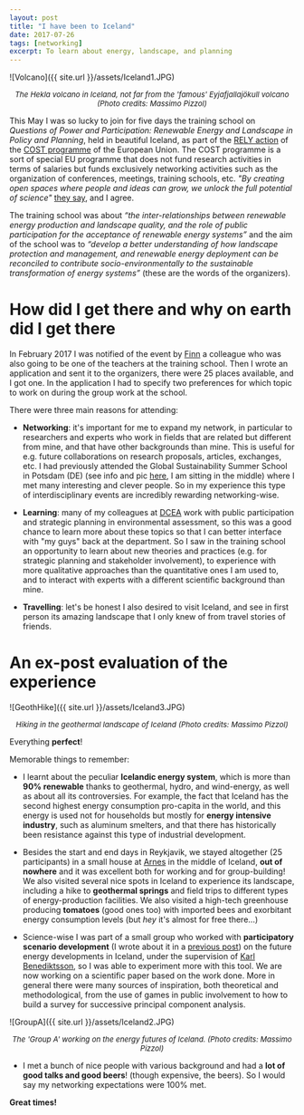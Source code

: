 ```yaml
---
layout: post
title: "I have been to Iceland"
date: 2017-07-26
tags: [networking]
excerpt: To learn about energy, landscape, and planning
---
```


![Volcano]({{ site.url }}/assets/Iceland1.JPG)
<center><i><font size="2"> The Hekla volcano in Iceland, not far from the 'famous' Eyjafjallajökull volcano (Photo credits: Massimo Pizzol)</font></i></center>


This May I was so lucky to join for five days the training school on _Questions of Power and Participation: Renewable Energy and Landscape in Policy and Planning_, held in beautiful Iceland, as part of the [RELY action](http://cost-rely.eu/) of the [COST programme](http://www.cost.eu/) of the European Union. The COST programme is a sort of special EU programme that does not fund research activities in terms of salaries but funds exclusively networking activities such as the organization of conferences, meetings, training schools, etc. _"By creating open spaces where people and ideas can grow, we unlock the full potential of science"_ [they say](http://www.cost.eu/), and I agree.

The training school was about _“the inter-relationships between renewable energy production and landscape quality, and the role of public participation for the acceptance of renewable energy systems”_ and the aim of the school was to _“develop a better understanding of how landscape protection and management, and renewable energy deployment can be reconciled to contribute socio-environmentally to the sustainable transformation of energy systems”_ (these are the words of the organizers).

# How did I get there and why on earth did I get there

In February 2017 I was notified of the event by [Finn](http://personprofil.aau.dk/108391) a colleague who was also going to be one of the teachers at the training school. Then I wrote an application and sent it to the organizers, there were 25 places available, and I got one. In the application I had to specify two preferences for which topic to work on during the group work at the school.

There were three main reasons for attending:

- **Networking**: it's important for me to expand my network, in particular to researchers and experts who work in fields that are related but different from mine, and that have other backgrounds than mine. This is useful for e.g. future collaborations on research proposals, articles, exchanges, etc. I had previously attended the Global Sustainability Summer School in Potsdam (DE) (see info and pic [here]( http://www.iass-potsdam.de/en/news-media/news/gsss-not-just-about-delivering-knowledge-it-about-connecting-people-and-ideas), I am sitting in the middle) where I met many interesting and clever people. So in my experience this type of interdisciplinary events are incredibly rewarding networking-wise.

- **Learning**: many of my colleagues at [DCEA](http://www.en.dcea.dk/) work with public participation and strategic planning in environmental assessment, so this was a good chance to learn more about these topics so that I can better interface with "my guys" back at the department. So I saw in the training school an opportunity to learn about new theories and practices (e.g. for strategic planning and stakeholder involvement), to experience with more qualitative approaches than the quantitative ones I am used to, and to interact with experts with a different scientific background than mine.

- **Travelling**: let's be honest I also desired to visit Iceland, and see in first person its amazing landscape that I only knew of from travel stories of friends.


# An ex-post evaluation of the experience

![GeothHike]({{ site.url }}/assets/Iceland3.JPG)
<center><i><font size="2"> Hiking in the geothermal landscape of Iceland (Photo credits: Massimo Pizzol)</font></i></center>


Everything **perfect**!

Memorable things to remember:

- I learnt about the peculiar **Icelandic energy system**, which is more than **90% renewable** thanks to geothermal, hydro, and wind-energy, as well as about all its controversies. For example, the fact that Iceland has the second highest energy consumption pro-capita in the world, and this energy is used not for households but mostly for **energy intensive industry**, such as aluminum smelters, and that there has historically been resistance against this type of industrial development.

- Besides the start and end days in Reykjavik, we stayed altogether (25 participants) in a small house at [Arnes](https://www.south.is/en/inspiration/towns/arnes) in the middle of Iceland, **out of nowhere** and it was excellent both for working and for group-building! We also visited several nice spots in Iceland to experience its landscape, including a hike to **geothermal springs** and field trips to different types of energy-production facilities. We also visited a high-tech greenhouse producing **tomatoes** (good ones too) with imported bees and exorbitant energy consumption levels (but _hey_ it's almost for free there...)

- Science-wise I was part of a small group who worked with **participatory scenario development** (I wrote about it in a [previous post](http://moutreach.science/2017/03/13/Group-exercises-participatory-scenario-development.html)) on the future energy developments in Iceland, under the supervision of [Karl Benediktsson](http://starfsfolk.hi.is/en/simaskra/1467), so I was able to experiment more with this tool. We are now working on a scientific paper based on the work done. More in general there were many sources of inspiration, both theoretical and methodological, from the use of games in public involvement to how to build a survey for successive principal component analysis.

![GroupA]({{ site.url }}/assets/Iceland2.JPG)
<center><i><font size="2"> The 'Group A' working on the energy futures of Iceland. (Photo credits: Massimo Pizzol)</font></i></center>

- I met a bunch of nice people with various background and had a **lot of good talks and good beers**! (though expensive, the beers). So I would say my networking expectations were 100% met.

**Great times!**
